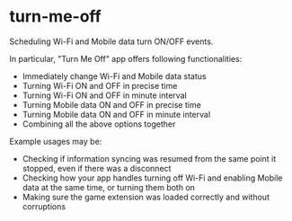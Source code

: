 turn-me-off
===========
Scheduling Wi-Fi and Mobile data turn ON/OFF events.

In particular, "Turn Me Off" app offers following functionalities:
  * Immediately change Wi-Fi and Mobile data status
  * Turning Wi-Fi ON and OFF in precise time
  * Turning Wi-Fi ON and OFF in minute interval
  * Turning Mobile data ON and OFF in precise time
  * Turning Mobile data ON and OFF in minute interval
  * Combining all the above options together

Example usages may be:
  - Checking if information syncing was resumed from the same point it stopped, even if there was a disconnect
  - Checking how your app handles turning off Wi-Fi and enabling Mobile data at the same time, or turning them both on
  - Making sure the game extension was loaded correctly and without corruptions
